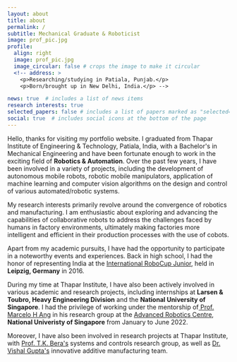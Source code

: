 ```yaml
---
layout: about
title: about
permalink: /
subtitle: Mechanical Graduate & Roboticist
image: prof_pic.jpg
profile:
  align: right
  image: prof_pic.jpg
  image_circular: false # crops the image to make it circular
  <!-- address: >
    <p>Researching/studying in Patiala, Punjab.</p>
    <p>Born/brought up in New Delhi, India.</p> -->

news: true  # includes a list of news items
research interests: true
selected_papers: false # includes a list of papers marked as "selected={true}"
social: true  # includes social icons at the bottom of the page
---
```


Hello, thanks for visiting my portfolio website. I graduated from Thapar Institute of Engineering & Technology, Patiala, India, with a Bachelor's in Mechanical Engineering and have been fortunate enough to work in the exciting field of **Robotics & Automation**. Over the past few years, I have been involved in a variety of projects, including the development of autonomous mobile robots, robotic mobile manipulators, application of machine learning and computer vision algorithms on the design and control of various automated/robotic systems.

My research interests primarily revolve around the convergence of robotics and manufacturing. I am enthusiastic about exploring and advancing the capabilities of collaborative robots to address the challenges faced by humans in factory environments, ultimately making factories more intelligent and efficient in their production processes with the use of cobots.

Apart from my academic pursuits, I have had the opportunity to participate in a noteworthy events and experiences. Back in high school, I had the honor of representing India at the <a href="http://2016.robocup.org/web/index-2.html">International RoboCup Junior</a>, held in **Leipzig, Germany** in 2016.

During my time at Thapar Institute, I have also been actively involved in various academic and research projects, including internships at **Larsen & Toubro, Heavy Engineering Division** and the **National University of Singapore**. I had the privilege of working under the mentorship of<a href="https://cde.nus.edu.sg/me/staff/ang-jr-marcelo-h/"> Prof. Marcelo H Ang</a> in his research group at the <a href="https://arc.nus.edu.sg/">Advanced Robotics Centre</a>, **National Univeristy of Singapore** from January to June 2022.

Moreover, I have also been involved in research projects at Thapar Institute, with  <a href="https://med.thapar.edu/facultydetails/MTE1NQ=="> Prof. T.K. Bera's</a> systems and controls research group, as well as <a href="https://med.thapar.edu/facultydetails/MTE5NQ==">Dr. Vishal Gupta's</a> innovative additive manufacturing team.



<!-- As a Senior Undergraduate student at Thapar Institute of Engineering & Technology, Patiala, India, I am majoring in Mechanical Engineering and have been fortunate enough to work in the exciting field of **Robotics & Automation**. Over the past few years, I have been involved in a variety of projects, including the development of autonomous mobile robots, robotic mobile manipulators, application of machine learning and computer vision algorithms on the design and control of various automated/robotic systems. These experiences have allowed me to gain a wealth of knowledge and have fueled my passion for the field.

In addition to my academic pursuits, I have also had the opportunity to participate in a number of notable events and experiences. During my high school days, I was selected to represent India at the <a href="http://2016.robocup.org/web/index-2.html">International RoboCup Junior</a>, held in **Leipzig, Germany** in 2016. This was a fantastic opportunity to showcase my skills and learn from some of the best and brightest in the field.

During my time at Thapar Institute, I have also been actively involved in various academic and research projects, including internships at **Larsen & Toubro, Heavy Engineering Division** and the **National University of Singapore**. These experiences have allowed me to further develop my skills, and have provided me with valuable insights into the practical applications of my studies.

During my time in Singapore, I had the privilege of working under the mentorship of<a href="https://cde.nus.edu.sg/me/staff/ang-jr-marcelo-h/"> Prof. Marcelo H Ang</a> in his research group at the <a href="https://arc.nus.edu.sg/">Advanced Robotics Centre</a>, **National Univeristy of Singapore** from January to June 2022.

In addition to my internships, I have also been involved in research projects at Thapar Institute, with  <a href="https://med.thapar.edu/facultydetails/MTE1NQ=="> Prof. T.K. Bera's</a> systems and controls research group, as well as <a href="https://med.thapar.edu/facultydetails/MTE5NQ==">Dr. Vishal Gupta's</a> innovative additive manufacturing team.

During the Covid-19 pandemic, while staying at home during the lockdown period, I co-founded <a href="https://sites.google.com/thapar.edu/echoestiet/home?authuser=0">Echoes - The Student's Panorama of TIET</a>, the official broadcast media house of Thapar Institute. Through this venture, we produce the official student magazine of the institution, capturing and celebrating university life in all its diverse glamour.

In addition to my academic and professional pursuits, I have also been actively involved in community service activities, striving to give back to my community and make a positive impact.
 -->

<!--
I am a Senior Undergraduate student at Thapar Institute of Engineering & Technology, Patiala, India majoring in Mechanical Engineering and working in the exciting field of **Robotics & Automation**. In the past few years I have worked on multiple projects including development of autonomous mobile robots, robotic mobile manipulators, machine learning, computer vision, and designing & controlling of various automated/robotic systems.

During my school days I had the oppurtunity to participate and represent India at the <a href="http://2016.robocup.org/web/index-2.html">International RoboCup Junior</a> held in Leipzig, Germany in the year 2016. During my time at Thapar Institute, I have been working on various academic and research projects. I also had the oppurtunity to intern at **Larsen & Toubro, Heavy Engineering Division** situated on the west coast of India, in the city of Hazira. As part of compulsory project semester training in my Junior year I had the privilege of working under the guidance of <a href="https://cde.nus.edu.sg/me/staff/ang-jr-marcelo-h/">Prof. Marcelo H Ang</a> in his research group at the <a href="https://arc.nus.edu.sg/">Advanced Robotics Centre</a>, **National Univeristy of Singapore**.

Prior to my internship in National University of Singapore I was and currently a part of <a href="https://med.thapar.edu/facultydetails/MTE1NQ==">Prof. T.K. Bera's</a> systems and controls research group and <a href="https://med.thapar.edu/facultydetails/MTE5NQ==">Dr. Vishal Gupta's</a> innovative additive manufacturing team at Thapar Institute.

During the Covid-19 pandemic, while staying in the lockdown period at homes, I co-founded <a href="https://sites.google.com/thapar.edu/echoestiet/home?authuser=0">Echoes - The Student's Panorama of TIET</a>, the official broadcast media house of Thapar Institute. ECHOES produces the official student magazine of the institution, capturing, rejoicing and celebrating university life in all its diverse glamour. I have also been involved with the community serving -->

<!-- I am a goal-oriented, determined, hard-working Junior Undergraduate at Thapar Institute of Engineering & Technology, Patiala, India, pursuing my bachelor's in Mechanical Engineering. Equipped with technical, analytical, and leadership skills, I'm deeply interested in the field of Robotics and Automation with a demonstrated history in Computer-Aided Design, Control Systems, Rapid Prototyping, and Manufacturing. I believe in learning by doing things. My goal is to take my skills and channel them into a career where I can join my fellow researchers, innovators, engineers to make robots (of any type/any kind) accessible to all by inventing unique solutions for real-world problems. I believe my skills, creativity, and enthusiasm for the field will be assets to any team I join. -->
